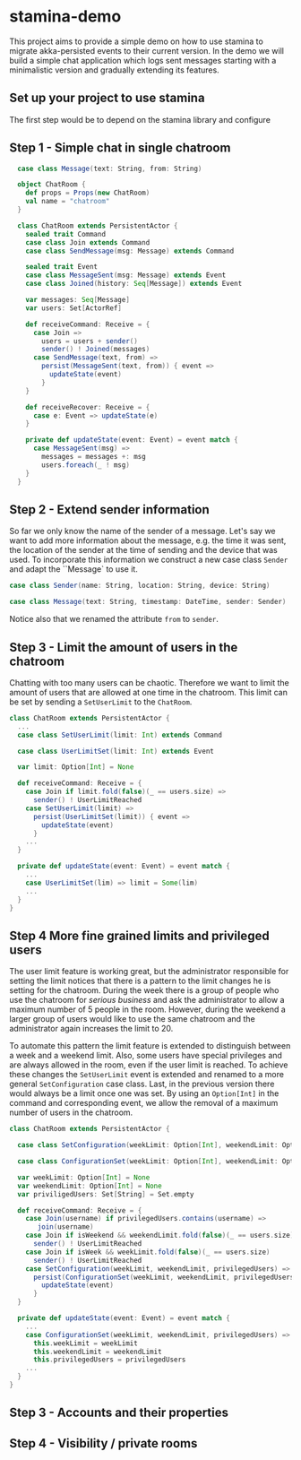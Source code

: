 # stamina-demo

This project aims to provide a simple demo on how to use stamina to migrate akka-persisted events to their current version. In the demo we will build a simple chat application which logs sent messages starting with a minimalistic version and gradually extending its features. 

## Set up your project to use stamina

The first step would be to depend on the stamina library and configure 

## Step 1 - Simple chat in single chatroom

```scala
  case class Message(text: String, from: String)

  object ChatRoom {
    def props = Props(new ChatRoom)
    val name = "chatroom"
  }

  class ChatRoom extends PersistentActor {
    sealed trait Command
    case class Join extends Command
    case class SendMessage(msg: Message) extends Command

    sealed trait Event
    case class MessageSent(msg: Message) extends Event
    case class Joined(history: Seq[Message]) extends Event

    var messages: Seq[Message]
    var users: Set[ActorRef]

    def receiveCommand: Receive = {
      case Join =>
        users = users + sender()
        sender() ! Joined(messages)
      case SendMessage(text, from) =>
        persist(MessageSent(text, from)) { event =>
          updateState(event)
        }
    }

    def receiveRecover: Receive = {
      case e: Event => updateState(e)
    }

    private def updateState(event: Event) = event match {
      case MessageSent(msg) => 
        messages = messages +: msg
        users.foreach(_ ! msg)
    }
  } 

```

## Step 2 - Extend sender information

So far we only know the name of the sender of a message. Let's say we want to add more information about the message, e.g. the time it was sent, the location of the sender at the time of sending and the device that was used. To incorporate this information we construct a new case class `Sender` and adapt the ``Message` to use it. 

```scala
case class Sender(name: String, location: String, device: String)

case class Message(text: String, timestamp: DateTime, sender: Sender)
```

Notice also that we renamed the attribute `from` to `sender`.

## Step 3 - Limit the amount of users in the chatroom

Chatting with too many users can be chaotic. Therefore we want to limit the amount of users that are allowed at one time in the chatroom. This limit can be set by sending a `SetUserLimit` to the `ChatRoom`.

```scala
class ChatRoom extends PersistentActor {
  ...
  case class SetUserLimit(limit: Int) extends Command

  case class UserLimitSet(limit: Int) extends Event

  var limit: Option[Int] = None

  def receiveCommand: Receive = {
    case Join if limit.fold(false)(_ == users.size) =>
      sender() ! UserLimitReached
    case SetUserLimit(limit) =>
      persist(UserLimitSet(limit)) { event =>
        updateState(event)
      }
    ...
  }

  private def updateState(event: Event) = event match {
    ...
    case UserLimitSet(lim) => limit = Some(lim)
    ...
  }
}
```

## Step 4 More fine grained limits and privileged users

The user limit feature is working great, but the administrator responsible for setting the limit notices that there is a pattern to the limit changes he is setting for the chatroom. During the week there is a group of people who use the chatroom for *serious business* and ask the administrator to allow a maximum number of 5 people in the room. However, during the weekend a larger group of users would like to use the same chatroom and the administrator again increases the limit to 20. 

To automate this pattern the limit feature is extended to distinguish between a week and a weekend limit. Also, some users have special privileges and are always allowed in the room, even if the user limit is reached. To achieve these changes the `SetUserLimit` event is extended and renamed to a more general `SetConfiguration` case class. Last, in the previous version there would always be a limit once one was set. By using an `Option[Int]` in the command and corresponding event, we allow the removal of a maximum number of users in the chatroom.

```scala
class ChatRoom extends PersistentActor {

  case class SetConfiguration(weekLimit: Option[Int], weekendLimit: Option[Int], privilegedUsers: Set[String]) extends Command

  case class ConfigurationSet(weekLimit: Option[Int], weekendLimit: Option[Int], privilegedUsers: Set[String]) extends Event

  var weekLimit: Option[Int] = None
  var weekendLimit: Option[Int] = None
  var priviligedUsers: Set[String] = Set.empty

  def receiveCommand: Receive = {
    case Join(username) if privilegedUsers.contains(username) =>
       join(username)
    case Join if isWeekend && weekendLimit.fold(false)(_ == users.size) =>
      sender() ! UserLimitReached
    case Join if isWeek && weekLimit.fold(false)(_ == users.size)
      sender() ! UserLimitReached
    case SetConfiguration(weekLimit, weekendLimit, privilegedUsers) =>
      persist(ConfigurationSet(weekLimit, weekendLimit, privilegedUsers)) { event =>
        updateState(event)
      }
  }

  private def updateState(event: Event) = event match {
    ...
    case ConfigurationSet(weekLimit, weekendLimit, privilegedUsers) =>
      this.weekLimit = weekLimit
      this.weekendLimit = weekendLimit
      this.privilegedUsers = privilegedUsers
    ...
  }
}
```

## Step 3 - Accounts and their properties

## Step 4 - Visibility / private rooms
